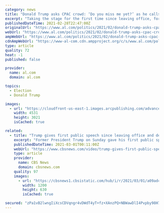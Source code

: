 ```yaml
---
category: news
title: "Donald Trump asks CPAC crowd: ‘Do you miss me yet?’ as he calls for GOP unity"
excerpt: "Taking the stage for the first time since leaving office, former President Donald Trump on Sunday called for Republican Party unity, even as he exacerbated intraparty divisions and trumpeted lies about the election in a speech that made clear he intends to remain a dominant political force."
publishedDateTime: 2021-02-28T22:47:00Z
originalUrl: "https://www.al.com/politics/2021/02/donald-trump-asks-cpac-crowd-do-you-miss-me-yet-as-he-calls-for-gop-unity.html"
webUrl: "https://www.al.com/politics/2021/02/donald-trump-asks-cpac-crowd-do-you-miss-me-yet-as-he-calls-for-gop-unity.html"
ampWebUrl: "https://www.al.com/politics/2021/02/donald-trump-asks-cpac-crowd-do-you-miss-me-yet-as-he-calls-for-gop-unity.html?outputType=amp"
cdnAmpWebUrl: "https://www-al-com.cdn.ampproject.org/c/s/www.al.com/politics/2021/02/donald-trump-asks-cpac-crowd-do-you-miss-me-yet-as-he-calls-for-gop-unity.html?outputType=amp"
type: article
quality: 72
heat: -1
published: false

provider:
  name: al.com
  domain: al.com

topics:
  - Election
  - Donald Trump

images:
  - url: "https://cloudfront-us-east-1.images.arcpublishing.com/advancelocal/JAQ6ZBYHIFFEPHS746OXZIJH3E.jpg"
    width: 4531
    height: 3021
    isCached: true

related:
  - title: "Trump gives first public speech since leaving office and declares \"journey\" is not over"
    excerpt: "Former President Trump on Sunday gave his first public speech since he left office and was acquitted in his second Senate impeachment trial. CBS News political reporter Adam Brewster, CBSN political contributor and Democratic strategist Antjuan Seawright and Maggie's List spokeswoman Lauren Zelt join CBSN's Lana Zak to discuss the former president's speech."
    publishedDateTime: 2021-03-01T00:11:00Z
    webUrl: "https://www.cbsnews.com/video/trump-gives-first-public-speech-since-leaving-office/"
    type: article
    provider:
      name: CBS News
      domain: cbsnews.com
    quality: 97
    images:
      - url: "https://cbsnews1.cbsistatic.com/hub/i/r/2021/03/01/a09adc24-151c-414a-ae32-bc1db7b22730/thumbnail/1200x630/560ad0560a0efccd593d15e1c163f727/cbsn-fusion-trump-gives-first-public-speech-since-leaving-office-and-declares-journey-is-not-over-thumbnail-655544-640x360.jpg"
        width: 1200
        height: 630
        isCached: true

secured: "zPa1vB2lwngIiXcsCDVqngr4vDWdT4yT+fz+XAnzPQ+NBWawDlI4Pvpby98H7CZjApRNU2+rzR0FWWss3bqxE4UamnHwOtXRkhxoKVVoCCh+Q+s9OKB4qpwpxf8Q1vPVAOEuLS/Mny5EwA2/LaUa6qgahLvtM8szJ19+uPND28a/Y1iUbBBVdHcNi3S844iyf7EYI2yYzrB7uGvETOaEGCIDW6QZhK6tWSfijbyVVPMxcBMVNNYETABdUcc2XJ4cuVF63PUZZ5KFCryXRDEjSGvxzcc52fKGLM+40NSj0in+MsW3lL2MKneesArGoGXsLrdAA9Eg5O/yBRK1yurb+WBXT2WHUNBZUuXyPMktuC4=;IWRw/XL7mTgERBBwUhDcag=="
---
```


